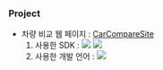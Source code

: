 ### Project

* 차량 비교 웹 페이지 : [CarCompareSite](https://github.com/Irwin-Kr/CarCompareSite)
  1. 사용한 SDK :
     <img src="https://img.shields.io/badge/IntelliJ IDEA-000000?style=flat&logo=intellijidea&logoColor=white"/>
     <img src="https://img.shields.io/badge/Eclipse IDE-2C2255?style=flat&logo=eclipseide&logoColor=white"/>
     <!-- <img src="https://img.shields.io/badge/아이콘내용-바탕색?style=flat&logo=로고이름&logoColor=white"/> -->
  2. 사용한 개발 언어 :
     <img src="https://img.shields.io/badge/JavaScript-F7DF1E?style=flat&logo=javascript&logoColor=white"/>

<!--
**Irwin-Kr/Irwin-Kr** is a ✨ _special_ ✨ repository because its `README.md` (this file) appears on your GitHub profile.

Here are some ideas to get you started:

- 🔭 I’m currently working on ...
- 🌱 I’m currently learning ...
- 👯 I’m looking to collaborate on ...
- 🤔 I’m looking for help with ...
- 💬 Ask me about ...
- 📫 How to reach me: ...
- 😄 Pronouns: ...
- ⚡ Fun fact: ...
-->
